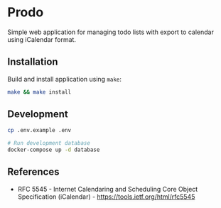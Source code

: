 # Prodo
Simple web application for managing todo lists with export to calendar using
iCalendar format.

## Installation
Build and install application using `make`:
```bash
make && make install
```

## Development
```bash
cp .env.example .env
```

```bash
# Run development database
docker-compose up -d database
```

## References
- RFC 5545 - Internet Calendaring and Scheduling Core Object Specification (iCalendar) - https://tools.ietf.org/html/rfc5545
